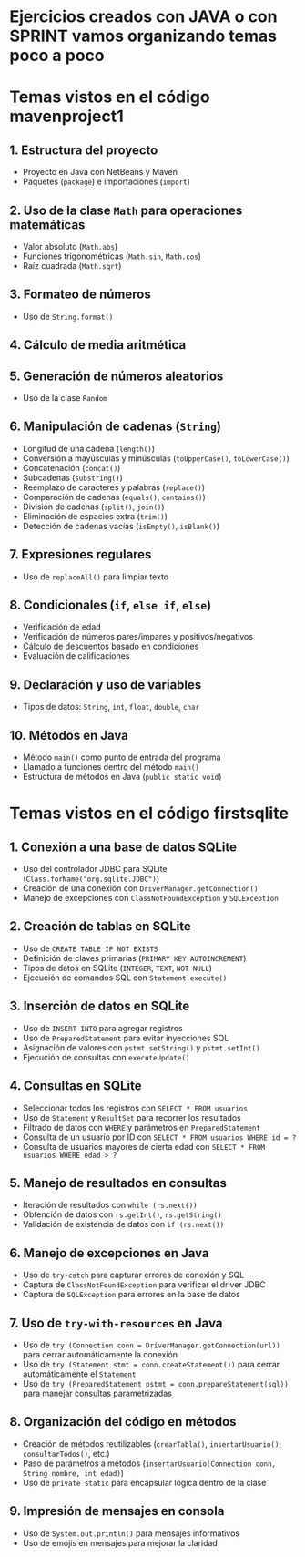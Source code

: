 # Ejercicios creados con JAVA o con SPRINT vamos organizando temas poco a poco

# Temas vistos en el código mavenproject1

## 1. Estructura del proyecto  
- Proyecto en Java con NetBeans y Maven  
- Paquetes (`package`) e importaciones (`import`)  

## 2. Uso de la clase `Math` para operaciones matemáticas  
- Valor absoluto (`Math.abs`)  
- Funciones trigonométricas (`Math.sin`, `Math.cos`)  
- Raíz cuadrada (`Math.sqrt`)  

## 3. Formateo de números  
- Uso de `String.format()`  

## 4. Cálculo de media aritmética  

## 5. Generación de números aleatorios  
- Uso de la clase `Random`  

## 6. Manipulación de cadenas (`String`)  
- Longitud de una cadena (`length()`)  
- Conversión a mayúsculas y minúsculas (`toUpperCase()`, `toLowerCase()`)  
- Concatenación (`concat()`)  
- Subcadenas (`substring()`)  
- Reemplazo de caracteres y palabras (`replace()`)  
- Comparación de cadenas (`equals()`, `contains()`)  
- División de cadenas (`split()`, `join()`)  
- Eliminación de espacios extra (`trim()`)  
- Detección de cadenas vacías (`isEmpty()`, `isBlank()`)  

## 7. Expresiones regulares  
- Uso de `replaceAll()` para limpiar texto  

## 8. Condicionales (`if`, `else if`, `else`)  
- Verificación de edad  
- Verificación de números pares/impares y positivos/negativos  
- Cálculo de descuentos basado en condiciones  
- Evaluación de calificaciones  

## 9. Declaración y uso de variables  
- Tipos de datos: `String`, `int`, `float`, `double`, `char`  

## 10. Métodos en Java  
- Método `main()` como punto de entrada del programa  
- Llamado a funciones dentro del método `main()`  
- Estructura de métodos en Java (`public static void`)  




# Temas vistos en el código firstsqlite

## 1. Conexión a una base de datos SQLite  
- Uso del controlador JDBC para SQLite (`Class.forName("org.sqlite.JDBC")`)  
- Creación de una conexión con `DriverManager.getConnection()`  
- Manejo de excepciones con `ClassNotFoundException` y `SQLException`  

## 2. Creación de tablas en SQLite  
- Uso de `CREATE TABLE IF NOT EXISTS`  
- Definición de claves primarias (`PRIMARY KEY AUTOINCREMENT`)  
- Tipos de datos en SQLite (`INTEGER`, `TEXT`, `NOT NULL`)  
- Ejecución de comandos SQL con `Statement.execute()`  

## 3. Inserción de datos en SQLite  
- Uso de `INSERT INTO` para agregar registros  
- Uso de `PreparedStatement` para evitar inyecciones SQL  
- Asignación de valores con `pstmt.setString()` y `pstmt.setInt()`  
- Ejecución de consultas con `executeUpdate()`  

## 4. Consultas en SQLite  
- Seleccionar todos los registros con `SELECT * FROM usuarios`  
- Uso de `Statement` y `ResultSet` para recorrer los resultados  
- Filtrado de datos con `WHERE` y parámetros en `PreparedStatement`  
- Consulta de un usuario por ID con `SELECT * FROM usuarios WHERE id = ?`  
- Consulta de usuarios mayores de cierta edad con `SELECT * FROM usuarios WHERE edad > ?`  

## 5. Manejo de resultados en consultas  
- Iteración de resultados con `while (rs.next())`  
- Obtención de datos con `rs.getInt()`, `rs.getString()`  
- Validación de existencia de datos con `if (rs.next())`  

## 6. Manejo de excepciones en Java  
- Uso de `try-catch` para capturar errores de conexión y SQL  
- Captura de `ClassNotFoundException` para verificar el driver JDBC  
- Captura de `SQLException` para errores en la base de datos  

## 7. Uso de `try-with-resources` en Java  
- Uso de `try (Connection conn = DriverManager.getConnection(url))` para cerrar automáticamente la conexión  
- Uso de `try (Statement stmt = conn.createStatement())` para cerrar automáticamente el `Statement`  
- Uso de `try (PreparedStatement pstmt = conn.prepareStatement(sql))` para manejar consultas parametrizadas  

## 8. Organización del código en métodos  
- Creación de métodos reutilizables (`crearTabla()`, `insertarUsuario()`, `consultarTodos()`, etc.)  
- Paso de parámetros a métodos (`insertarUsuario(Connection conn, String nombre, int edad)`)  
- Uso de `private static` para encapsular lógica dentro de la clase  

## 9. Impresión de mensajes en consola  
- Uso de `System.out.println()` para mensajes informativos  
- Uso de emojis en mensajes para mejorar la claridad  

